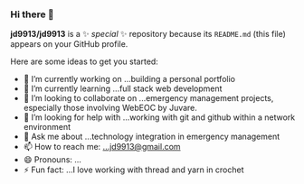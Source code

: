 ### Hi there 👋


**jd9913/jd9913** is a ✨ _special_ ✨ repository because its `README.md` (this file) appears on your GitHub profile.

Here are some ideas to get you started:

- 🔭 I’m currently working on ...building a personal portfolio
- 🌱 I’m currently learning ...full stack web development
- 👯 I’m looking to collaborate on ...emergency management projects, especially   those involving WebEOC by Juvare.
- 🤔 I’m looking for help with ...working with git and github within a network environment
- 💬 Ask me about ...technology integration in emergency management
- 📫 How to reach me: ...jd9913@gmail.com
- 😄 Pronouns: ...
- ⚡ Fun fact: ...I love working with thread and yarn in crochet

